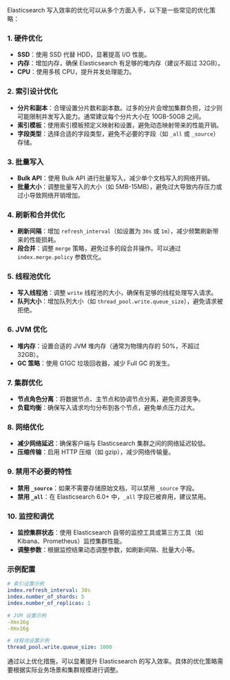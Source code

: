 Elasticsearch 写入效率的优化可以从多个方面入手，以下是一些常见的优化策略：

### 1. **硬件优化**
- **SSD**：使用 SSD 代替 HDD，显著提高 I/O 性能。
- **内存**：增加内存，确保 Elasticsearch 有足够的堆内存（建议不超过 32GB）。
- **CPU**：使用多核 CPU，提升并发处理能力。

### 2. **索引设计优化**
- **分片和副本**：合理设置分片数和副本数。过多的分片会增加集群负担，过少则可能限制并发写入能力。通常建议每个分片大小在 10GB-50GB 之间。
- **索引模板**：使用索引模板预定义映射和设置，避免动态映射带来的性能开销。
- **字段类型**：选择合适的字段类型，避免不必要的字段（如 `_all` 或 `_source`）存储。

### 3. **批量写入**
- **Bulk API**：使用 Bulk API 进行批量写入，减少单个文档写入的网络开销。
- **批量大小**：调整批量写入的大小（如 5MB-15MB），避免过大导致内存压力或过小导致网络开销增加。

### 4. **刷新和合并优化**
- **刷新间隔**：增加 `refresh_interval`（如设置为 `30s` 或 `1m`），减少频繁刷新带来的性能损耗。
- **段合并**：调整 `merge` 策略，避免过多的段合并操作。可以通过 `index.merge.policy` 参数优化。

### 5. **线程池优化**
- **写入线程池**：调整 `write` 线程池的大小，确保有足够的线程处理写入请求。
- **队列大小**：增加队列大小（如 `thread_pool.write.queue_size`），避免请求被拒绝。

### 6. **JVM 优化**
- **堆内存**：设置合适的 JVM 堆内存（通常为物理内存的 50%，不超过 32GB）。
- **GC 策略**：使用 G1GC 垃圾回收器，减少 Full GC 的发生。

### 7. **集群优化**
- **节点角色分离**：将数据节点、主节点和协调节点分离，避免资源竞争。
- **负载均衡**：确保写入请求均匀分布到各个节点，避免单点压力过大。

### 8. **网络优化**
- **减少网络延迟**：确保客户端与 Elasticsearch 集群之间的网络延迟较低。
- **压缩传输**：启用 HTTP 压缩（如 gzip），减少网络传输量。

### 9. **禁用不必要的特性**
- **禁用 `_source`**：如果不需要存储原始文档，可以禁用 `_source` 字段。
- **禁用 `_all`**：在 Elasticsearch 6.0+ 中，`_all` 字段已被弃用，建议禁用。

### 10. **监控和调优**
- **监控集群状态**：使用 Elasticsearch 自带的监控工具或第三方工具（如 Kibana、Prometheus）监控集群性能。
- **调整参数**：根据监控结果动态调整参数，如刷新间隔、批量大小等。

### 示例配置
```yaml
# 索引设置示例
index.refresh_interval: 30s
index.number_of_shards: 5
index.number_of_replicas: 1

# JVM 设置示例
-Xms16g
-Xmx16g

# 线程池设置示例
thread_pool.write.queue_size: 1000
```

通过以上优化措施，可以显著提升 Elasticsearch 的写入效率。具体的优化策略需要根据实际业务场景和集群规模进行调整。